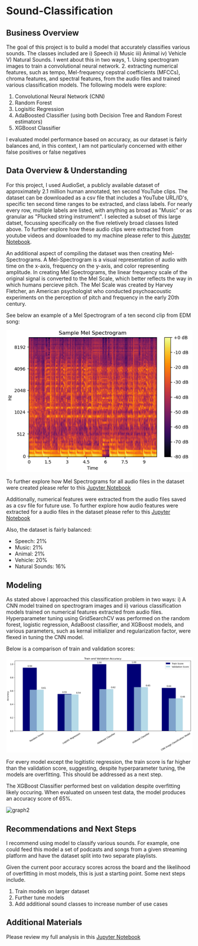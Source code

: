 # Sound-Classification

## Business Overview
The goal of this project is to build a model that accurately classifies various sounds. The classes included are i) Speech ii) Music iii) Animal iv) Vehicle V) Natural Sounds. I went about this in two ways, 1. Using spectrogram images to train a convolutional neural network. 2. extracting numerical features, such as tempo, Mel-frequency cepstral coefficients (MFCCs), chroma features, and spectral features, from the audio files and trained various classification models.
The following models were explore:
1. Convolutional Neural Network (CNN)
2. Random Forest
3. Logisitic Regression
4. AdaBoosted Classifier (using both Decision Tree and Random Forest estimators)
5. XGBoost Classifier

I evaluated model performance based on accuracy, as our dataset is fairly balances and, in this context, I am not particularly concerned with either false positives or false negatives 

## Data Overview & Understanding
For this project, I used AudioSet, a publicly available dataset of approximately 2.1 million human annotated, ten second YouTube clips. The dataset can be downloaded as a csv file that includes a YouTube URL/ID's, specific ten second time ranges to be extracted, and class labels. For nearly every row, multiple labels are listed, with anything as broad as "Music" or as granular as "Plucked string instrument". I selected a subset of this large datset, focussing specifically on the five reletively broad classes listed above. To further explore how these audio clips were extracted from youtube videos and downloaded to my machine please refer to this [Jupyter Notebook](./Audio_Pull.ipynb). 

An additional aspect of compiling the dataset was then creating Mel-Spectrograms. A Mel-Spectrogram is a visual representation of audio with time on the x-axis, frequency on the y-axis, and color representing amplitude. In creating Mel Spectrograms, the linear frequency scale of the original signal is converted to the Mel Scale, which better reflects the way in which humans percieve pitch. The Mel Scale was created by Harvey Fletcher, an American psychologist who conducted psychoacoustic experiments on the perception of pitch and frequency in the early 20th century.

See below an example of a Mel Spectrogram of a ten second clip from EDM song:

![image1](./spectrograms/sample_spec_ax.png)

To further explore how Mel Spectrograms for all audio files in the dataset were created please refer to this [Jupyter Notebook](./Spectrogram_Build.ipynb)

Additionally, numerical features were extracted from the audio files saved as a csv file for future use. To further explore how audio features were extracted for a audio files in the dataset please refer to this [Jupyter Notebook](./Feature_Extraction)

Also, the dataset is fairly balanced:
* Speech: 21%
* Music: 21%
* Animal: 21%
* Vehicle: 20%
* Natural Sounds: 16%

## Modeling
As stated above I approached this classification problem in two ways: i) A CNN model trained on spectrogram images and ii) various classification models trained on numerical features extracted from audio files. Hyperparameter tuning using GridSearchCV was performed on the random forest, logistic regression, AdaBoost classifier, and XGBoost models, and various parameters, such as kernal initializer and regularization factor, were flexed in tuning the CNN model.

Below is a comparison of train and validation scores:

![graph1](./visualizations/model_comparison.png)

For every model except the logitistic regression, the train score is far higher than the validation score, suggesting, despite hyperparameter tuning, the models are overfitting. This should be addressed as a next step. 

The XGBoost Classifier performed best on validation despite overfitting likely occuring. When evaluated on unseen test data, the model produces an accuracy score of 65%.

![graph2](./visualizations/xg_boost_confmatrix_test.png)

## Recommendations and Next Steps
I recommend using model to classify various sounds. For example, one could feed this model a set of podcasts and songs from a given streaming platform and have the dataset split into two separate playlists. 

Given the current poor accuracy scores across the board and the likelihood of overfitting in most models, this is just a starting point. Some next steps include.
1. Train models on larger dataset
2. Further tune models
3. Add additional sound classes to increase number of use cases

## Additional Materials
Please review my full analysis in this [Jupyter Notebook](./Sound_Classifier_Models.ipynb) 


